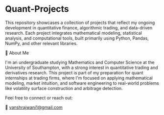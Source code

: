 # Quant-Projects
This repository showcases a collection of projects that reflect my ongoing development in quantitative finance, algorithmic trading, and data-driven research. Each project integrates mathematical modeling, statistical analysis, and computational tools, built primarily using Python, Pandas, NumPy, and other relevant libraries.

👤 About Me

I'm an undergraduate studying Mathematics and Computer Science at the University of Southampton, with a strong interest in quantitative trading and derivatives research. This project is part of my preparation for quant internships at trading firms, where I'm focused on applying mathematical modeling, market intuition, and software engineering to real-world problems like volatility surface construction and arbitrage detection.

Feel free to connect or reach out:

📧 vanshrajwani1@gmail.com
